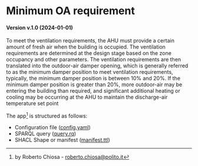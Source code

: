 [//]: # (AUTOMATICALLY GENERATED DO NOT MODIFY)

# Minimum OA requirement
#### Version v.1.0 (2024-01-01)
To meet the ventilation requirements, the AHU must provide a certain amount of fresh air when the building is occupied. The ventilation requirements are determined at the design stage based on the zone occupancy and other parameters. The ventilation requirements are then translated into the outdoor-air damper opening, which is generally referred to as the minimum damper position to meet ventilation requirements, typically, the minimum damper position is between 10% and 20%. If the minimum damper position is greater than 20%, more outdoor-air may be entering the building than required, and significant additional heating or cooling may be occurring at the AHU to maintain the discharge-air temperature set point

The app[^1] is structured as follows:
- Configuration file ([config.yaml](config.yaml))
- SPARQL query ([query.rq](query.rq))
- SHACL Shape or manifest ([manifest.ttl](manifest.ttl))

[^1]: by Roberto Chiosa - roberto.chiosa@polito.it 
